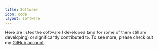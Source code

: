```yaml
---
title: Software
icon: code
layout: software
---
```


Here are listed the software I developed (and for some of them still am developing) or significantly contributed to. To see more, please check out my [GitHub account](https://github.com/KevCaz).

<br>

